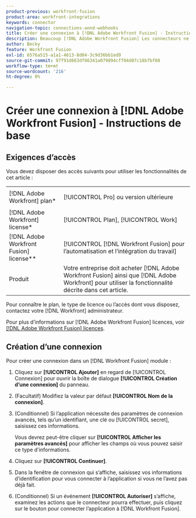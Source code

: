 ```yaml
---
product-previous: workfront-fusion
product-area: workfront-integrations
keywords: connector
navigation-topic: connections-annd-webhooks
title: Créer une connexion à [!DNL Adobe Workfront Fusion] - Instructions de base
description: Beaucoup [!DNL Adobe Workfront Fusion] Les connecteurs ne nécessitent pas de configuration personnalisée lors de la création d’une connexion. Cet article décrit le processus de création de connexion par défaut.
author: Becky
feature: Workfront Fusion
exl-id: 6576a515-a1a1-4613-8d04-3c9d36bb1ed9
source-git-commit: 97f91d663df86341a079894cff04d07c18b7bf08
workflow-type: tm+mt
source-wordcount: '216'
ht-degree: 0%

---
```


# Créer une connexion à [!DNL Adobe Workfront Fusion] - Instructions de base

## Exigences d’accès

Vous devez disposer des accès suivants pour utiliser les fonctionnalités de cet article :

<table style="table-layout:auto">
 <col> 
 <col> 
 <tbody> 
  <tr> 
   <td role="rowheader">[!DNL Adobe Workfront] plan*</td> 
   <td> <p>[!UICONTROL Pro] ou version ultérieure</p> </td> 
  </tr> 
  <tr data-mc-conditions=""> 
   <td role="rowheader">[!DNL Adobe Workfront] license*</td> 
   <td> <p>[!UICONTROL Plan], [!UICONTROL Work]</p> </td> 
  </tr> 
  <tr> 
   <td role="rowheader">[!DNL Adobe Workfront Fusion] license**</td> 
   <td> <p>[!UICONTROL [!DNL Workfront Fusion] pour l’automatisation et l’intégration du travail] </p> </td> 
  </tr> 
  <tr> 
   <td role="rowheader">Produit</td> 
   <td>Votre entreprise doit acheter [!DNL Adobe Workfront Fusion] ainsi que [!DNL Adobe Workfront] pour utiliser la fonctionnalité décrite dans cet article.</td> 
  </tr> 
 </tbody> 
</table>

Pour connaître le plan, le type de licence ou l’accès dont vous disposez, contactez votre [!DNL Workfront] administrateur.

Pour plus d’informations sur [!DNL Adobe Workfront Fusion] licences, voir [[!DNL Adobe Workfront Fusion] licences](../../workfront-fusion/get-started/license-automation-vs-integration.md).

## Création d’une connexion

Pour créer une connexion dans un [!DNL Workfront Fusion] module :

1. Cliquez sur **[!UICONTROL Ajouter]** en regard de [!UICONTROL Connexion] pour ouvrir la boîte de dialogue **[!UICONTROL Création d’une connexion]** du panneau.
1. (Facultatif) Modifiez la valeur par défaut **[!UICONTROL Nom de la connexion]**.
1. (Conditionnel) Si l’application nécessite des paramètres de connexion avancés, tels qu’un identifiant, une clé ou [!UICONTROL secret], saisissez ces informations.

   Vous devrez peut-être cliquer sur **[!UICONTROL Afficher les paramètres avancés]** pour afficher les champs où vous pouvez saisir ce type d&#39;informations.

1. Cliquez sur **[!UICONTROL Continuer]**.
1. Dans la fenêtre de connexion qui s’affiche, saisissez vos informations d’identification pour vous connecter à l’application si vous ne l’avez pas déjà fait.
1. (Conditionnel) Si un événement **[!UICONTROL Autoriser]** s’affiche, examinez les actions que le connecteur pourra effectuer, puis cliquez sur le bouton pour connecter l’application à [!DNL Workfront Fusion].
